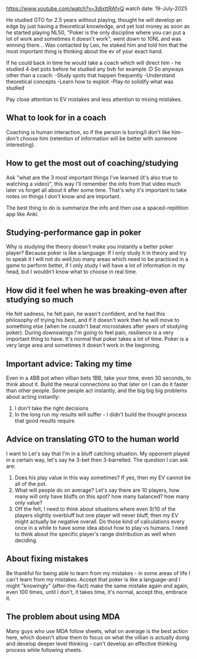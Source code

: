 https://www.youtube.com/watch?v=3dixttRAfvQ
watch date: 19-July-2025

He studied GTO for 2.5 years without playing, thought he will develop an edge by just having a theoretical knowledge, and yet lost money as soon as he started playing NL50, "Poker is the only discipline where you can put a lot of work and sometimes it doesn't work", went down to 10NL and was winning there...
Was contacted by Leo, he staked him and told him that the most important thing is thinking about the ev of your exact hand.

If he could back in time he would take a coach which will direct him - he studied 4-bet pots before he studied any bvb for example :D So anyways other than a coach:
-Study spots that happen frequently
-Understand theoretical concepts
-Learn how to exploit
-Play-to solidify what was studied

Pay close attention to EV mistakes and less attention to mixing mistakes.
## What to look for in a coach
Coaching is human interaction, so if the person is boring/I don't like him-don't choose him (retention of information will be better with someone interesting).

## How to get the most out of coaching/studying
Ask "what are the 3 most important things I've learned (it's also true to watching a video)", this way I'll remember the info from that video much later vs forget all about it after some time. That's why it's important to take notes on things I don't know and are important.

The best thing to do is summarize the info and then use a spaced-repitition app like Anki. 

## Studying-performance gap in poker
Why is studying the theory doesn't make you instantly a better poker player?
Because poker is like a language: If I only study it in theory and try to speak it I will not do well,too many areas which need to be practiced in a game to perform better, if I only study I will have a lot of information in my head, but I wouldn't know what to choose in real time.

## How did it feel when he was breaking-even after studying so much

He felt sadness, he felt pain, he wasn't confident, and he had this philosophy of trying his best, and if it doesn't work then he will move to something else (when he couldn't beat microstakes after years of studying poker). During downswings I'm going to feel pain, resilience is a very important thing to have. It's normal that poker takes a lot of time. Poker is a very large area and sometimes it doesn't work in the beginning.

## Important advice: Taking my time
Even in a 4BB pot when villian bets 1BB, take your time, even 30 seconds, to think about it. Build the neural connections so that later on I can do it faster than other people. Some people act instantly, and the big big big problems about acting instantly:
1. I don't take the right decisions
2. In the long run my results will suffer - I didn't build the thought process that good results require

## Advice on translating GTO to the human world
I want to 
Let's say that I'm in a bluff catching situation. My opponent played in a certain way, let's say he 3-bet then 3-barrelled. The question I can ask are:
1. Does his play value in this way sometimes? If yes, then my EV cannot be all of the pot.
2. What will people do on average? Let's say there are 10 players, how many will only have bluffs on this spot? how many balanced? how many only value?
3. Off the felt, I need to think about situations where even 9/10 of the players slightly overbluff but one player will never bluff, then my EV might actually be negative overall. Do those kind of calculations every once in a while to have some idea about how to play vs humans. I need to think about the specific player's range distribution as well when deciding.

## About fixing mistakes
Be thankful for being able to learn from my mistakes - in some areas of life I can't learn from my mistakes. Accept that poker is like a language-and I might "knowingly" (after-the-fact) make the same mistake again and again, even 100 times, until I don't, it takes time, it's normal, accept this, embrace it.

## The problem about using MDA
Many guys who use MDA follow sheets, what on average is the best action here, which doesn't allow them to focus on what the villian is actually doing and develop deeper level thinking - can't develop an effective thinking process while following sheets.